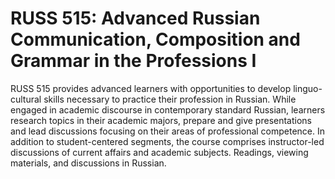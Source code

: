 # RUSS 515: Advanced Russian Communication, Composition and Grammar in the Professions I

RUSS 515 provides advanced learners with opportunities to develop linguo-cultural skills necessary to practice their profession in Russian. While engaged in academic discourse in contemporary standard Russian, learners research topics in their academic majors, prepare and give presentations and lead discussions focusing on their areas of professional competence. In addition to student-centered segments, the course comprises instructor-led discussions of current affairs and academic subjects. Readings, viewing materials, and discussions in Russian.